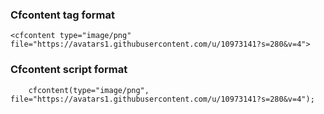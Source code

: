 ### Cfcontent tag format

```lucee+trycf
<cfcontent type="image/png" file="https://avatars1.githubusercontent.com/u/10973141?s=280&v=4">
```

### Cfcontent script format

```luceescript+trycf
    cfcontent(type="image/png", file="https://avatars1.githubusercontent.com/u/10973141?s=280&v=4");
```
